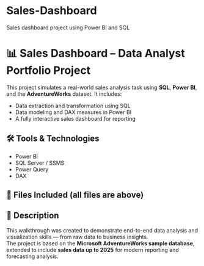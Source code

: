 # Sales-Dashboard
Sales dashboard project using Power BI and SQL
# 📊 Sales Dashboard – Data Analyst Portfolio Project

This project simulates a real-world sales analysis task using **SQL**, **Power BI**, and the **AdventureWorks** dataset. It includes:

- Data extraction and transformation using SQL
- Data modeling and DAX measures in Power BI
- A fully interactive sales dashboard for reporting

## 🛠 Tools & Technologies
- Power BI
- SQL Server / SSMS
- Power Query
- DAX

## 📁 Files Included (all files are above)

## 📌 Description
This walkthrough was created to demonstrate end-to-end data analysis and visualization skills — from raw data to business insights.  
The project is based on the **Microsoft AdventureWorks sample database**, extended to include **sales data up to 2025** for modern reporting and forecasting analysis.
